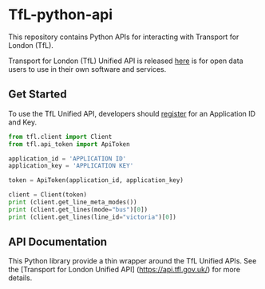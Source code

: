# TfL-python-api

This repository contains Python APIs for interacting with Transport for London (TfL). 

Transport for London (TfL) Unified API is released [here](https://api.tfl.gov.uk/) is for open data users to use in their own software and services. 

## Get Started

To use the TfL Unified API, developers should [register](https://api-portal.tfl.gov.uk/) for an Application ID and Key.

```python
from tfl.client import Client
from tfl.api_token import ApiToken

application_id = 'APPLICATION ID'
application_key = 'APPLICATION KEY'

token = ApiToken(application_id, application_key)

client = Client(token)
print (client.get_line_meta_modes())
print (client.get_lines(mode="bus")[0])
print (client.get_lines(line_id="victoria")[0])
```

## API Documentation

This Python library provide a thin wrapper around the TfL Unified APIs. See the [Transport for London Unified API]
(https://api.tfl.gov.uk/) for more details.